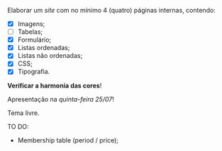Elaborar um _site_ com no mínimo 4 (quatro) páginas internas, contendo:

- [x] Imagens;
- [ ] Tabelas;
- [x] Formulário;
- [x] Listas ordenadas;
- [x] Listas não ordenadas;
- [x] CSS;
- [x] Tipografia.

**Verificar a harmonia das cores**!

Apresentação na _quinta-feira 25/07_!

Tema livre.

TO DO:
- Membership table (period / price);
